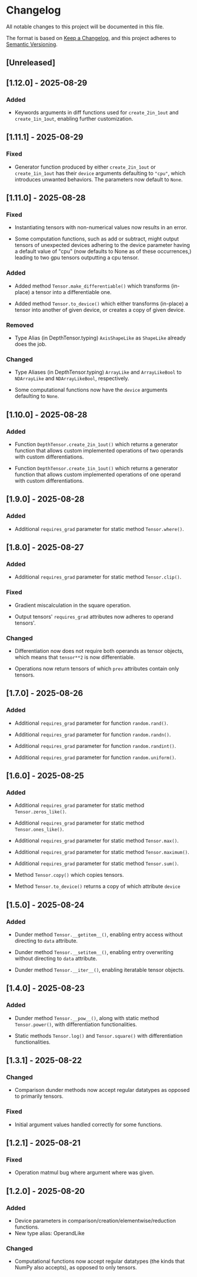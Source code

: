 # Changelog

All notable changes to this project will be documented in this file.

The format is based on [Keep a Changelog](https://keepachangelog.com/en/1.0.0/),
and this project adheres to [Semantic Versioning](https://semver.org/spec/v2.0.0.html).

## [Unreleased]

## [1.12.0] - 2025-08-29

### Added

- Keywords arguments in diff functions used for ```create_2in_1out``` and ```create_1in_1out```, enabling further customization.

## [1.11.1] - 2025-08-29

### Fixed

- Generator function produced by either ```create_2in_1out``` or ```create_1in_1out``` has their ```device``` arguments defaulting to ```"cpu"```, which introduces unwanted behaviors. The parameters now default to ```None```.

## [1.11.0] - 2025-08-28

### Fixed

- Instantiating tensors with non-numerical values now results in an error.

- Some computation functions, such as add or subtract, might output tensors of unexpected devices adhering to the device parameter having a default value of "cpu" (now defaults to None as of these occurrences,) leading to two gpu tensors outputting a cpu tensor.

### Added

- Added method ```Tensor.make_differentiable()``` which transforms (in-place) a tensor into a differentiable one.

- Added method ```Tensor.to_device()``` which either transforms (in-place) a tensor into another of given device, or creates a copy of given device.

### Removed

- Type Alias (in DepthTensor.typing) ```AxisShapeLike``` as ```ShapeLike``` already does the job.

### Changed

- Type Aliases (in DepthTensor.typing) ```ArrayLike``` and ```ArrayLikeBool``` to ```NDArrayLike``` and ```NDArrayLikeBool```, respectively.

- Some computational functions now have the ```device``` arguments defaulting to ```None```.

## [1.10.0] - 2025-08-28

### Added

- Function ```DepthTensor.create_2in_1out()``` which returns a generator function that allows custom implemented operations of two operands with custom differentiations.

- Function ```DepthTensor.create_1in_1out()``` which returns a generator function that allows custom implemented operations of one operand with custom differentiations.

## [1.9.0] - 2025-08-28

### Added

- Additional ```requires_grad``` parameter for static method ```Tensor.where()```.

## [1.8.0] - 2025-08-27

### Added

- Additional ```requires_grad``` parameter for static method ```Tensor.clip()```.

### Fixed

- Gradient miscalculation in the square operation.

- Output tensors' ```requires_grad``` attributes now adheres to operand tensors'.

### Changed

- Differentiation now does not require both operands as tensor objects, which means that ```tensor**2``` is now differentiable.

- Operations now return tensors of which ```prev``` attributes contain only tensors.

## [1.7.0] - 2025-08-26

### Added

- Additional ```requires_grad``` parameter for function ```random.rand()```.

- Additional ```requires_grad``` parameter for function ```random.randn()```.

- Additional ```requires_grad``` parameter for function ```random.randint()```.

- Additional ```requires_grad``` parameter for function ```random.uniform()```.

## [1.6.0] - 2025-08-25

### Added

- Additional ```requires_grad``` parameter for static method ```Tensor.zeros_like()```.

- Additional ```requires_grad``` parameter for static method ```Tensor.ones_like()```.

- Additional ```requires_grad``` parameter for static method ```Tensor.max()```.

- Additional ```requires_grad``` parameter for static method ```Tensor.maximum()```.

- Additional ```requires_grad``` parameter for static method ```Tensor.sum()```.

- Method ```Tensor.copy()``` which copies tensors.

- Method ```Tensor.to_device()``` returns a copy of which attribute ```device``` 

## [1.5.0] - 2025-08-24

### Added

- Dunder method ```Tensor.__getitem__()```, enabling entry access without directing to ```data``` attribute.

- Dunder method ```Tensor.__setitem__()```, enabling entry overwriting without directing to ```data``` attribute.

- Dunder method ```Tensor.__iter__()```, enabling iteratable tensor objects.


## [1.4.0] - 2025-08-23

### Added

- Dunder method ```Tensor.__pow__()```, along with static method ```Tensor.power()```, with differentiation functionalities.

- Static methods ```Tensor.log()``` and ```Tensor.square()``` with differentiation functionalities.

## [1.3.1] - 2025-08-22

### Changed

- Comparison dunder methods now accept regular datatypes as opposed to primarily tensors.

### Fixed

- Initial argument values handled correctly for some functions.

## [1.2.1] - 2025-08-21

### Fixed

- Operation matmul bug where argument where was given.

## [1.2.0] - 2025-08-20

### Added
- Device parameters in comparison/creation/elementwise/reduction functions.
- New type alias: OperandLike

### Changed
- Computational functions now accept regular datatypes (the kinds that NumPy also accepts), as opposed to only tensors.